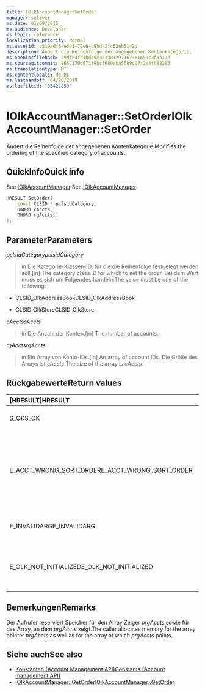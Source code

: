 ```yaml
---
title: IOlkAccountManagerSetOrder
manager: soliver
ms.date: 03/09/2015
ms.audience: Developer
ms.topic: reference
localization_priority: Normal
ms.assetid: e219adf6-e591-72e6-b9bd-2fc62eb5142d
description: Ändert die Reihenfolge der angegebenen Kontenkategorie.
ms.openlocfilehash: 29dfe4fd1bda9e323481297167361650c3b3a173
ms.sourcegitcommit: 8657170d071f9bcf680aba50b9c07f2a4fb82283
ms.translationtype: MT
ms.contentlocale: de-DE
ms.lasthandoff: 04/28/2019
ms.locfileid: "33422859"
---
```

# <a name="iolkaccountmanagersetorder"></a><span data-ttu-id="b487b-103">IOlkAccountManager::SetOrder</span><span class="sxs-lookup"><span data-stu-id="b487b-103">IOlkAccountManager::SetOrder</span></span>

<span data-ttu-id="b487b-104">Ändert die Reihenfolge der angegebenen Kontenkategorie.</span><span class="sxs-lookup"><span data-stu-id="b487b-104">Modifies the ordering of the specified category of accounts.</span></span>
  
## <a name="quick-info"></a><span data-ttu-id="b487b-105">QuickInfo</span><span class="sxs-lookup"><span data-stu-id="b487b-105">Quick info</span></span>

<span data-ttu-id="b487b-106">See [IOlkAccountManager](iolkaccountmanager.md).</span><span class="sxs-lookup"><span data-stu-id="b487b-106">See [IOlkAccountManager](iolkaccountmanager.md).</span></span>
  
```cpp
HRESULT SetOrder(
    const CLSID * pclsidCategory,
    DWORD cAccts,
    DWORD rgAccts[]
);

```

## <a name="parameters"></a><span data-ttu-id="b487b-107">Parameter</span><span class="sxs-lookup"><span data-stu-id="b487b-107">Parameters</span></span>

<span data-ttu-id="b487b-108">_pclsidCategory_</span><span class="sxs-lookup"><span data-stu-id="b487b-108">_pclsidCategory_</span></span>
  
> <span data-ttu-id="b487b-109">in Die Kategorie-Klassen-ID, für die die Reihenfolge festgelegt werden soll.</span><span class="sxs-lookup"><span data-stu-id="b487b-109">[in] The category class ID for which to set the order.</span></span> <span data-ttu-id="b487b-110">Bei dem Wert muss es sich um Folgendes handeln:</span><span class="sxs-lookup"><span data-stu-id="b487b-110">The value must be one of the following:</span></span>
    
   - <span data-ttu-id="b487b-111">CLSID_OlkAddressBook</span><span class="sxs-lookup"><span data-stu-id="b487b-111">CLSID_OlkAddressBook</span></span>
    
   - <span data-ttu-id="b487b-112">CLSID_OlkStore</span><span class="sxs-lookup"><span data-stu-id="b487b-112">CLSID_OlkStore</span></span>
    
<span data-ttu-id="b487b-113">_cAccts_</span><span class="sxs-lookup"><span data-stu-id="b487b-113">_cAccts_</span></span>
  
> <span data-ttu-id="b487b-114">in Die Anzahl der Konten.</span><span class="sxs-lookup"><span data-stu-id="b487b-114">[in] The number of accounts.</span></span>
    
<span data-ttu-id="b487b-115">_rgAccts_</span><span class="sxs-lookup"><span data-stu-id="b487b-115">_rgAccts_</span></span>
  
> <span data-ttu-id="b487b-116">in Ein Array von Konto-IDs.</span><span class="sxs-lookup"><span data-stu-id="b487b-116">[in] An array of account IDs.</span></span> <span data-ttu-id="b487b-117">Die Größe des Arrays ist _cAccts_.</span><span class="sxs-lookup"><span data-stu-id="b487b-117">The size of the array is  _cAccts_.</span></span>
    
## <a name="return-values"></a><span data-ttu-id="b487b-118">Rückgabewerte</span><span class="sxs-lookup"><span data-stu-id="b487b-118">Return values</span></span>

|<span data-ttu-id="b487b-119">**[HRESULT]**</span><span class="sxs-lookup"><span data-stu-id="b487b-119">**HRESULT**</span></span>|<span data-ttu-id="b487b-120">**Description**</span><span class="sxs-lookup"><span data-stu-id="b487b-120">**Description**</span></span>|
|:-----|:-----|
|<span data-ttu-id="b487b-121">S_OK</span><span class="sxs-lookup"><span data-stu-id="b487b-121">S_OK</span></span>  <br/> |<span data-ttu-id="b487b-122">Der Aufruf war erfolgreich.</span><span class="sxs-lookup"><span data-stu-id="b487b-122">The call succeeded.</span></span>  <br/> |
|<span data-ttu-id="b487b-123">E_ACCT_WRONG_SORT_ORDER</span><span class="sxs-lookup"><span data-stu-id="b487b-123">E_ACCT_WRONG_SORT_ORDER</span></span>  <br/> |<span data-ttu-id="b487b-124">Die neue Sortierreihenfolge hat eine unterschiedliche Anzahl von Konten als die alte Sortierreihenfolge.</span><span class="sxs-lookup"><span data-stu-id="b487b-124">The new sort order has a different number of accounts than the old sort order.</span></span>  <br/> |
|<span data-ttu-id="b487b-125">E_INVALIDARG</span><span class="sxs-lookup"><span data-stu-id="b487b-125">E_INVALIDARG</span></span>  <br/> |<span data-ttu-id="b487b-126">Mindestens ein Argument ist ungültig.</span><span class="sxs-lookup"><span data-stu-id="b487b-126">One or more arguments are invalid.</span></span>  <br/> |
|<span data-ttu-id="b487b-127">E_OLK_NOT_INITIALIZED</span><span class="sxs-lookup"><span data-stu-id="b487b-127">E_OLK_NOT_INITIALIZED</span></span>  <br/> |<span data-ttu-id="b487b-128">Konto-Manager wurde nicht für die Verwendung initialisiert.</span><span class="sxs-lookup"><span data-stu-id="b487b-128">The account manager has not been initialized for use.</span></span>  <br/> |
   
## <a name="remarks"></a><span data-ttu-id="b487b-129">Bemerkungen</span><span class="sxs-lookup"><span data-stu-id="b487b-129">Remarks</span></span>

<span data-ttu-id="b487b-130">Der Aufrufer reserviert Speicher für den Array Zeiger _prgAccts_ sowie für das Array, an dem _prgAccts_ zeigt.</span><span class="sxs-lookup"><span data-stu-id="b487b-130">The caller allocates memory for the array pointer  _prgAccts_ as well as for the array at which  _prgAccts_ points.</span></span> 
  
## <a name="see-also"></a><span data-ttu-id="b487b-131">Siehe auch</span><span class="sxs-lookup"><span data-stu-id="b487b-131">See also</span></span>

- [<span data-ttu-id="b487b-132">Konstanten (Account Management API)</span><span class="sxs-lookup"><span data-stu-id="b487b-132">Constants (Account management API)</span></span>](constants-account-management-api.md)  
- [<span data-ttu-id="b487b-133">IOlkAccountManager::GetOrder</span><span class="sxs-lookup"><span data-stu-id="b487b-133">IOlkAccountManager::GetOrder</span></span>](iolkaccountmanager-getorder.md)

